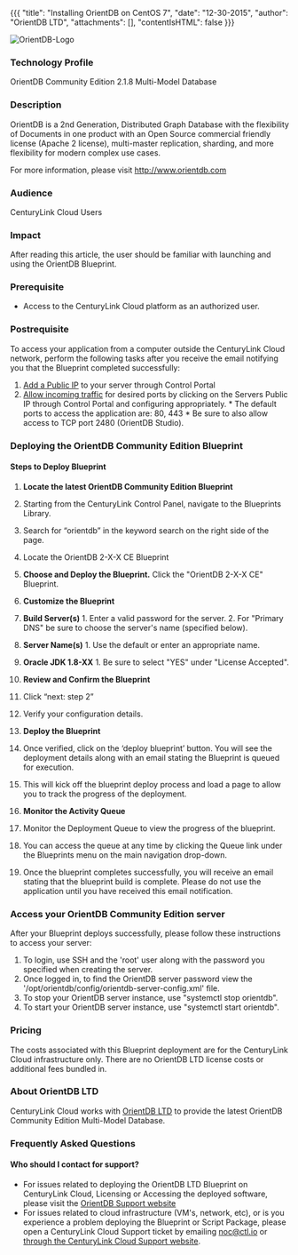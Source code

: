 {{{
  "title": "Installing OrientDB on CentOS 7",
  "date": "12-30-2015",
  "author": "OrientDB LTD",
  "attachments": [],
  "contentIsHTML": false
}}}

![OrientDB-Logo](http://../../images/orientdb-logo.png)

### Technology Profile

OrientDB Community Edition 2.1.8 Multi-Model Database

### Description

OrientDB is a 2nd Generation, Distributed Graph Database with the flexibility of Documents in one product with an Open Source commercial friendly license (Apache 2 license), multi-master replication, sharding, and more flexibility for modern complex use cases.

For more information, please visit http://www.orientdb.com

### Audience
CenturyLink Cloud Users

### Impact
After reading this article, the user should be familiar with launching and using the OrientDB Blueprint.

### Prerequisite
- Access to the CenturyLink Cloud platform as an authorized user.

### Postrequisite
To access your application from a computer outside the CenturyLink Cloud network, perform the following tasks after you receive the email notifying you that the Blueprint completed successfully:
  1. [Add a Public IP](../../Network/how-to-add-public-ip-to-virtual-machine.md) to your server through Control Portal
  2. [Allow incoming traffic](../../Network/how-to-add-public-ip-to-virtual-machine.md) for desired ports by clicking on the Servers Public IP through Control Portal and configuring appropriately.
    * The default ports to access the application are: 80, 443
    * Be sure to also allow access to TCP port 2480 (OrientDB Studio).

### Deploying the OrientDB Community Edition Blueprint

#### Steps to Deploy Blueprint
1. **Locate the latest OrientDB Community Edition Blueprint**
  1. Starting from the CenturyLink Control Panel, navigate to the Blueprints Library.
  2. Search for “orientdb” in the keyword search on the right side of the page.
  3. Locate the OrientDB 2-X-X CE Blueprint

2. **Choose and Deploy the Blueprint.**
   Click the "OrientDB 2-X-X CE" Blueprint.

3. **Customize the Blueprint**
  1. **Build Server(s)**
    1. Enter a valid password for the server.
    2. For "Primary DNS" be sure to choose the server's name (specified below).

  2. **Server Name(s)**
    1. Use the default or enter an appropriate name.

  3. **Oracle JDK 1.8-XX**
    1. Be sure to select "YES" under "License Accepted".

4. **Review and Confirm the Blueprint**
  1. Click “next: step 2”
  2. Verify your configuration details.

5. **Deploy the Blueprint**
  1. Once verified, click on the ‘deploy blueprint’ button. You will see the deployment details along with an email stating the Blueprint is queued for execution.
  2. This will kick off the blueprint deploy process and load a page to allow you to track the progress of the deployment.

6. **Monitor the Activity Queue**
  1. Monitor the Deployment Queue to view the progress of the blueprint.
  2. You can access the queue at any time by clicking the Queue link under the Blueprints menu on the main navigation drop-down.
  3. Once the blueprint completes successfully, you will receive an email stating that the blueprint build is complete. Please do not use the application until you have received this email notification.

### Access your OrientDB Community Edition server
After your Blueprint deploys successfully, please follow these instructions to access your server:
  1. To login, use SSH and the 'root' user along with the password you specified when creating the server.
  2. Once logged in, to find the OrientDB server password view the '/opt/orientdb/config/orientdb-server-config.xml' file.
  3. To stop your OrientDB server instance, use "systemctl stop orientdb".
  4. To start your OrientDB server instance, use "systemctl start orientdb".


### Pricing
The costs associated with this Blueprint deployment are for the CenturyLink Cloud infrastructure only.  There are no OrientDB LTD license costs or additional fees bundled in.

### About OrientDB LTD
CenturyLink Cloud works with [OrientDB LTD](http://www.orientdb.com) to provide the latest OrientDB Community Edition Multi-Model Database.

### Frequently Asked Questions

#### Who should I contact for support?
* For issues related to deploying the OrientDB LTD Blueprint on CenturyLink Cloud, Licensing or Accessing the deployed software, please visit the [OrientDB Support website](http://www.orientdb.com/support)
* For issues related to cloud infrastructure (VM's, network, etc), or is you experience a problem deploying the Blueprint or Script Package, please open a CenturyLink Cloud Support ticket by emailing [noc@ctl.io](mailto:noc@ctl.io) or [through the CenturyLink Cloud Support website](https://t3n.zendesk.com/tickets/new).
